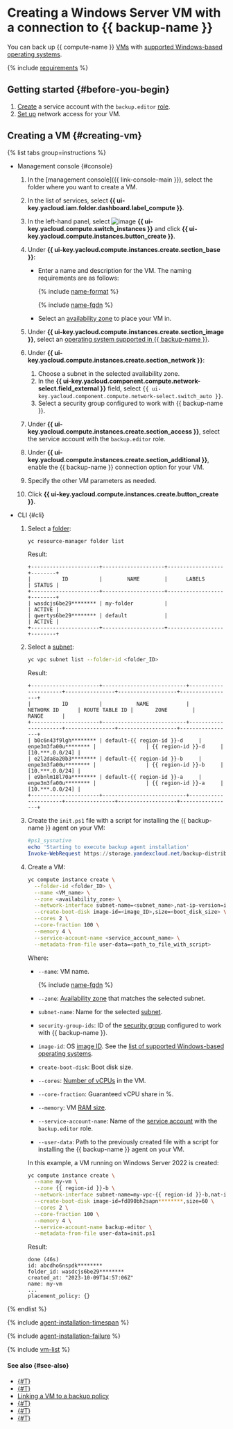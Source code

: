 # Creating a Windows Server VM with a connection to {{ backup-name }}

You can back up {{ compute-name }} [VMs](../../compute/concepts/vm.md) with [supported Windows-based operating systems](../concepts/vm-connection.md#windows).

{% include [requirements](../../_includes/backup/requirements.md) %}

## Getting started {#before-you-begin}

1. [Create](../../iam/operations/sa/create.md) a service account with the `backup.editor` [role](../security/index.md#backup-editor).
1. [Set up](../concepts/vm-connection.md#vm-network-access) network access for your VM.

## Creating a VM {#creating-vm}

{% list tabs group=instructions %}

- Management console {#console}

  1. In the [management console]({{ link-console-main }}), select the folder where you want to create a VM.
  1. In the list of services, select **{{ ui-key.yacloud.iam.folder.dashboard.label_compute }}**.
  1. In the left-hand panel, select ![image](../../_assets/console-icons/server.svg) **{{ ui-key.yacloud.compute.switch_instances }}** and click **{{ ui-key.yacloud.compute.instances.button_create }}**.
  1. Under **{{ ui-key.yacloud.compute.instances.create.section_base }}**:
      * Enter a name and description for the VM. The naming requirements are as follows:

        {% include [name-format](../../_includes/name-format.md) %}

        {% include [name-fqdn](../../_includes/compute/name-fqdn.md) %}

      * Select an [availability zone](../../overview/concepts/geo-scope.md) to place your VM in.

  1. Under **{{ ui-key.yacloud.compute.instances.create.section_image }}**, select an [operating system supported in {{ backup-name }}](../concepts/vm-connection.md#windows).
  1. Under **{{ ui-key.yacloud.compute.instances.create.section_network }}**:
      1. Choose a subnet in the selected availability zone.
      1. In the **{{ ui-key.yacloud.component.compute.network-select.field_external }}** field, select `{{ ui-key.yacloud.component.compute.network-select.switch_auto }}`.
      1. Select a security group configured to work with {{ backup-name }}.
  1. Under **{{ ui-key.yacloud.compute.instances.create.section_access }}**, select the service account with the `backup.editor` role.
  1. Under **{{ ui-key.yacloud.compute.instances.create.section_additional }}**, enable the {{ backup-name }} connection option for your VM.
  1. Specify the other VM parameters as needed.
  1. Click **{{ ui-key.yacloud.compute.instances.create.button_create }}**.

- CLI {#cli}

  1. Select a [folder](../../resource-manager/concepts/resources-hierarchy.md#folder):

      ```bash
      yc resource-manager folder list
      ```

      Result:

      ```text
      +----------------------+--------------------+------------------+--------+
      |          ID          |        NAME        |      LABELS      | STATUS |
      +----------------------+--------------------+------------------+--------+
      | wasdcjs6be29******** | my-folder          |                  | ACTIVE |
      | qwertys6be29******** | default            |                  | ACTIVE |
      +----------------------+--------------------+------------------+--------+
      ```

  1. Select a [subnet](../../vpc/concepts/network.md#subnet):

      ```bash
      yc vpc subnet list --folder-id <folder_ID>
      ```

      Result:

      ```text
      +----------------------+---------------------------+----------------------+----------------+-------------------+-----------------+
      |          ID          |           NAME            |      NETWORK ID      | ROUTE TABLE ID |       ZONE        |      RANGE      |
      +----------------------+---------------------------+----------------------+----------------+-------------------+-----------------+
      | b0c6n43f9lgh******** | default-{{ region-id }}-d     | enpe3m3fa00u******** |                | {{ region-id }}-d     | [10.***.0.0/24] |
      | e2l2da8a20b3******** | default-{{ region-id }}-b     | enpe3m3fa00u******** |                | {{ region-id }}-b     | [10.***.0.0/24] |
      | e9bnlm18l70a******** | default-{{ region-id }}-a     | enpe3m3fa00u******** |                | {{ region-id }}-a     | [10.***.0.0/24] |
      +----------------------+---------------------------+----------------------+----------------+-------------------+-----------------+
      ```

  1. Create the `init.ps1` file with a script for installing the {{ backup-name }} agent on your VM:

      ```powershell
      #ps1_sysnative
      echo 'Starting to execute backup agent installation'
      Invoke-WebRequest https://storage.yandexcloud.net/backup-distributions/agent_installer.ps1 -UseBasicParsing | Invoke-Expression
      ```

  1. Create a VM:

      ```bash
      yc compute instance create \
        --folder-id <folder_ID> \
        --name <VM_name> \
        --zone <availability_zone> \
        --network-interface subnet-name=<subnet_name>,nat-ip-version=ipv4,security-group-ids=<security_group_ID> \
        --create-boot-disk image-id=<image_ID>,size=<boot_disk_size> \
        --cores 2 \
        --core-fraction 100 \
        --memory 4 \
        --service-account-name <service_account_name> \
        --metadata-from-file user-data=<path_to_file_with_script>
      ```

      Where:

      * `--name`: VM name.

        {% include [name-fqdn](../../_includes/compute/name-fqdn.md) %}

      * `--zone`: [Availability zone](../../overview/concepts/geo-scope.md) that matches the selected subnet.
      * `subnet-name`: Name for the selected [subnet](../../vpc/concepts/network.md#subnet).
      * `security-group-ids`: ID of the [security group](../../vpc/concepts/security-groups.md) configured to work with {{ backup-name }}.
      * `image-id`: OS [image ID](../../compute/concepts/image.md). See the [list of supported Windows-based operating systems](../concepts/vm-connection.md#windows).
      * `create-boot-disk`: Boot disk size.
      * `--cores`: [Number of vCPUs](../../compute/concepts/vm.md) in the VM.
      * `--core-fraction`: Guaranteed vCPU share in %.
      * `--memory`: VM [RAM size](../../compute/concepts/vm.md).
      * `--service-account-name`: Name of the [service account](../../iam/concepts/users/service-accounts.md) with the `backup.editor` role.
      * `--user-data`: Path to the previously created file with a script for installing the {{ backup-name }} agent on your VM.

      In this example, a VM running on Windows Server 2022 is created:

      ```bash
      yc compute instance create \
        --name my-vm \
        --zone {{ region-id }}-b \
        --network-interface subnet-name=my-vpc-{{ region-id }}-b,nat-ip-version=ipv4,security-group-ids=abcd3570sbqg******** \
        --create-boot-disk image-id=fd890bh2sapn********,size=60 \
        --cores 2 \
        --core-fraction 100 \
        --memory 4 \
        --service-account-name backup-editor \
        --metadata-from-file user-data=init.ps1
      ```

      Result:

      ```text
      done (46s)
      id: abcdho6nspdk********
      folder_id: wasdcjs6be29********
      created_at: "2023-10-09T14:57:06Z"
      name: my-vm
      ...
      placement_policy: {}
      ```

{% endlist %}

{% include [agent-installation-timespan](../../_includes/backup/agent-installation-timespan-win.md) %}

{% include [agent-installation-failure](../../_includes/backup/agent-installation-failure-win.md) %}

{% include [vm-list](../../_includes/backup/vm-list.md) %}

#### See also {#see-also}

* [{#T}](connect-vm-windows.md)
* [{#T}](connect-vm-linux.md)
* [Linking a VM to a backup policy](./policy-vm/update.md#update-vm-list)
* [{#T}](./backup-vm/recover.md)
* [{#T}](./backup-vm/delete.md)
* [{#T}](./policy-vm/create.md)
